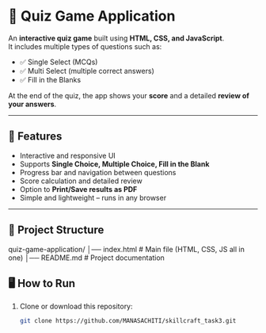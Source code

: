 # 🎯 Quiz Game Application  

An **interactive quiz game** built using **HTML, CSS, and JavaScript**.  
It includes multiple types of questions such as:  
- ✅ Single Select (MCQs)  
- ✅ Multi Select (multiple correct answers)  
- ✅ Fill in the Blanks  

At the end of the quiz, the app shows your **score** and a detailed **review of your answers**.  

---

## 🚀 Features
- Interactive and responsive UI  
- Supports **Single Choice, Multiple Choice, Fill in the Blank**  
- Progress bar and navigation between questions  
- Score calculation and detailed review  
- Option to **Print/Save results as PDF**  
- Simple and lightweight – runs in any browser  

---

## 📂 Project Structure
quiz-game-application/
│── index.html # Main file (HTML, CSS, JS all in one)
│── README.md # Project documentation

## 🖥️ How to Run
1. Clone or download this repository:
   ```bash
   git clone https://github.com/MANASACHITI/skillcraft_task3.git
